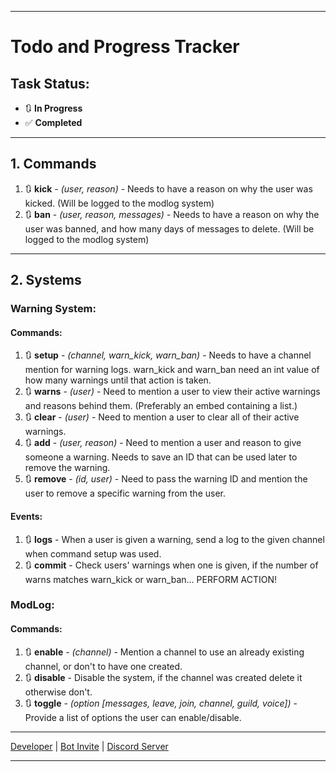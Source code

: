 
---

# Todo and Progress Tracker

## Task Status: 
- 🔃 **In Progress**
- ✅ **Completed**

---

## 1. Commands
1. 🔃 **kick** - *(user, reason)* - Needs to have a reason on why the user was kicked. (Will be logged to the modlog system)
2. 🔃 **ban** - *(user, reason, messages)* - Needs to have a reason on why the user was banned, and how many days of messages to delete. (Will be logged to the modlog system)

---

## 2. Systems

### Warning System:

#### Commands:
1. 🔃 **setup** - *(channel, warn_kick, warn_ban)* - Needs to have a channel mention for warning logs. warn_kick and warn_ban need an int value of how many warnings until that action is taken.
2. 🔃 **warns** - *(user)* - Need to mention a user to view their active warnings and reasons behind them. (Preferably an embed containing a list.)
3. 🔃 **clear** - *(user)* - Need to mention a user to clear all of their active warnings.
4. 🔃 **add** - *(user, reason)* - Need to mention a user and reason to give someone a warning. Needs to save an ID that can be used later to remove the warning.
5. 🔃 **remove** - *(id, user)* - Need to pass the warning ID and mention the user to remove a specific warning from the user.

#### Events:
1. 🔃 **logs** - When a user is given a warning, send a log to the given channel when command setup was used.
2. 🔃 **commit** - Check users' warnings when one is given, if the number of warns matches warn_kick or warn_ban... PERFORM ACTION!

### ModLog:

#### Commands:
1. 🔃 **enable** - *(channel)* - Mention a channel to use an already existing channel, or don't to have one created.
2. 🔃 **disable** - Disable the system, if the channel was created delete it otherwise don't.
3. 🔃 **toggle** - *(option [messages, leave, join, channel, guild, voice])* - Provide a list of options the user can enable/disable.

---

[Developer](https://discord.com/users/827940585201205258 "I'm the best") | [Bot Invite](https://discord.com/api/oauth2/authorize?client_id=1208974336795344977&permissions=8&scope=bot+applications.commands "Invite the best discord bot!") | [Discord Server](https://discord.gg/bngG4MFDMh "Join the project today!")

---